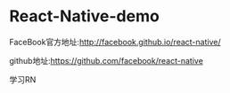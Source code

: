 # React-Native-demo

FaceBook官方地址:http://facebook.github.io/react-native/

github地址:https://github.com/facebook/react-native

学习RN
